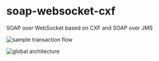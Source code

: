 soap-websocket-cxf
==================

SOAP over WebSocket based on CXF and SOAP over JMS

![sample transaction flow](http://s29.postimg.org/xbqcwzpzb/cxf_websocket.png)

![global architecture](http://s23.postimg.org/7p2vhkhor/soap_over_websocket_with_jms.png)

